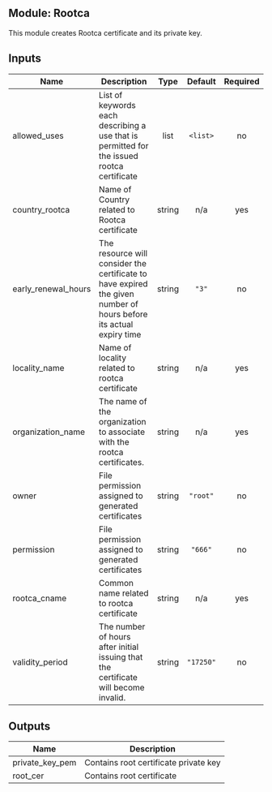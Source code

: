## Module: Rootca

This module creates Rootca certificate and its private key.


## Inputs

| Name | Description | Type | Default | Required |
|------|-------------|:----:|:-----:|:-----:|
| allowed\_uses | List of keywords each describing a use that is permitted for the issued rootca certificate | list | `<list>` | no |
| country\_rootca | Name of Country related to Rootca certificate | string | n/a | yes |
| early\_renewal\_hours | The resource will consider the certificate to have expired the given number of hours before its actual expiry time | string | `"3"` | no |
| locality\_name | Name of locality related to rootca certificate | string | n/a | yes |
| organization\_name | The name of the organization to associate with the rootca certificates. | string | n/a | yes |
| owner | File permission assigned to generated certificates | string | `"root"` | no |
| permission | File permission assigned to generated certificates | string | `"666"` | no |
| rootca\_cname | Common name related to rootca certificate | string | n/a | yes |
| validity\_period | The number of hours after initial issuing that the certificate will become invalid. | string | `"17250"` | no |

## Outputs

| Name | Description |
|------|-------------|
| private\_key\_pem | Contains root certificate private key |
| root\_cer | Contains root certificate |

